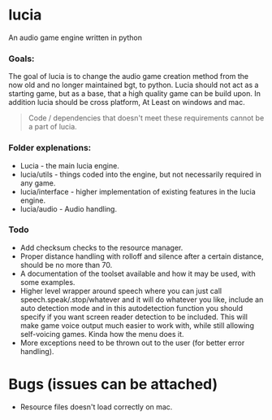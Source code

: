 # lucia
An audio game engine written in python
### Goals:
The goal of lucia is to change the audio game creation method from the now old and no longer maintained bgt, to python.
Lucia should not act as a starting game, but as a base, that a high quality game can be build upon.
In addition lucia should be cross platform, At Least on windows and mac.
> Code / dependencies that doesn't meet these requirements cannot be a part of lucia.

### Folder explenations:
* Lucia - the main lucia engine.
* lucia/utils - things coded into the engine, but not necessarily required in any game.
* lucia/interface - higher implementation of existing features in the lucia engine.
* lucia/audio - Audio handling.

### Todo
* Add checksum checks to the resource manager.
* Proper distance handling with rolloff and silence after a certain distance, should be no more than 70.
* A documentation of the toolset available and how it may be used, with some examples.
* Higher level wrapper around speech where you can just call speech.speak/.stop/whatever and it will do whatever you like, include an auto detection mode and in this autodetection function you should specify if you want screen reader detection to be included. This will make game voice output much easier to work with, while still allowing self-voicing games. Kinda how the menu does it.
* More exceptions need to be thrown out to the user (for better error handling).

# Bugs (issues can be attached)
* Resource files doesn't load correctly on mac.
